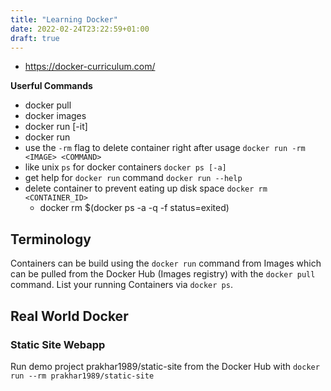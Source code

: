 ```yaml
---
title: "Learning Docker"
date: 2022-02-24T23:22:59+01:00
draft: true
---
```


- https://docker-curriculum.com/

**Userful Commands**  
- docker pull <IMAGE>
- docker images
- docker run [-it] <IMAGE>
- docker run <IMAGE> <COMMAND>
- use the `-rm` flag to delete container right after usage `docker run -rm <IMAGE> <COMMAND>`
- like unix `ps` for docker containers `docker ps [-a]`
- get help for `docker run` command `docker run --help`
- delete container to prevent eating up disk space `docker rm <CONTAINER_ID>`
    - docker rm $(docker ps -a -q -f status=exited)

## Terminology

Containers can be build using the `docker run` command from Images which can be
pulled from the Docker Hub (Images registry) with the `docker pull` command. 
List your running Containers via `docker ps`.

## Real World Docker

### Static Site Webapp

Run demo project prakhar1989/static-site from the Docker Hub with 
`docker run --rm prakhar1989/static-site`
